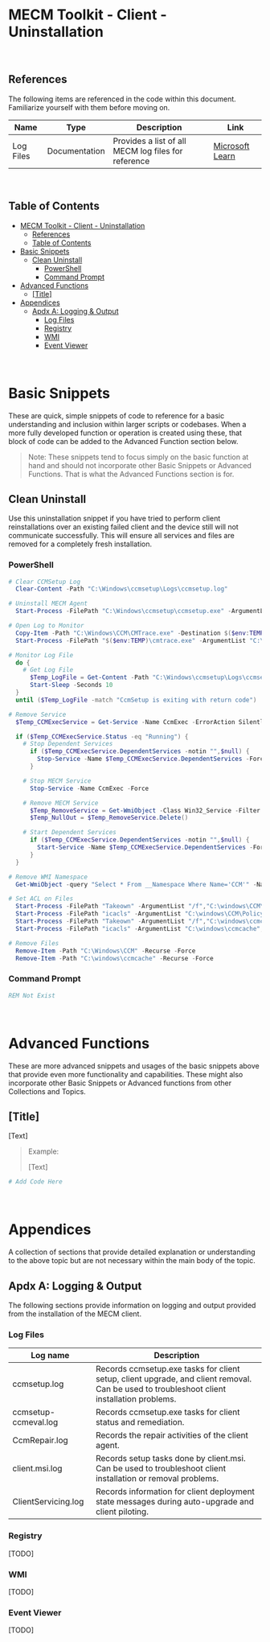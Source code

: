 # MECM Toolkit - Client - Uninstallation


<br>

## References

The following items are referenced in the code within this document. Familiarize yourself with them before moving on.

| Name                  | Type                        | Description                                                                                                       | Link |
|-----------------------|-----------------------------|-------------------------------------------------------------------------------------------------------------------|------|
| Log Files             | Documentation               | Provides a list of all MECM log files for reference                                                               | [Microsoft Learn](https://learn.microsoft.com/en-us/mem/configmgr/core/plan-design/hierarchy/log-files) |

<br>

## Table of Contents

- [MECM Toolkit - Client - Uninstallation](#mecm-toolkit---client---uninstallation)
  - [References](#references)
  - [Table of Contents](#table-of-contents)
- [Basic Snippets](#basic-snippets)
  - [Clean Uninstall](#clean-uninstall)
    - [PowerShell](#powershell)
    - [Command Prompt](#command-prompt)
- [Advanced Functions](#advanced-functions)
  - [\[Title\]](#title)
- [Appendices](#appendices)
  - [Apdx A: Logging \& Output](#apdx-a-logging--output)
    - [Log Files](#log-files)
    - [Registry](#registry)
    - [WMI](#wmi)
    - [Event Viewer](#event-viewer)

<br>

# Basic Snippets

These are quick, simple snippets of code to reference for a basic understanding and inclusion within larger scripts or codebases. When a more fully developed function or operation is created using these, that block of code can be added to the Advanced Function section below.

> Note: These snippets tend to focus simply on the basic function at hand and should not incorporate other Basic Snippets or Advanced Functions. That is what the Advanced Functions section is for.

## Clean Uninstall

Use this uninstallation snippet if you have tried to perform client reinstallations over an existing failed client and the device still will not communicate successfully. This will ensure all services and files are removed for a completely fresh installation.

### PowerShell

```powershell
# Clear CCMSetup Log
  Clear-Content -Path "C:\Windows\ccmsetup\Logs\ccmsetup.log"

# Uninstall MECM Agent
  Start-Process -FilePath "C:\Windows\ccmsetup\ccmsetup.exe" -ArgumentList "/uninstall"

# Open Log to Monitor
  Copy-Item -Path "C:\Windows\CCM\CMTrace.exe" -Destination $($env:TEMP)
  Start-Process -FilePath "$($env:TEMP)\cmtrace.exe" -ArgumentList "C:\Windows\ccmsetup\Logs\ccmsetup.log"

# Monitor Log File
  do {
    # Get Log File
      $Temp_LogFile = Get-Content -Path "C:\Windows\ccmsetup\Logs\ccmsetup.log"
      Start-Sleep -Seconds 10
  }
  until ($Temp_LogFile -match "CcmSetup is exiting with return code")

# Remove Service
  $Temp_CCMExecService = Get-Service -Name CcmExec -ErrorAction SilentlyContinue

  if ($Temp_CCMExecService.Status -eq "Running") {
    # Stop Dependent Services
      if ($Temp_CCMExecService.DependentServices -notin "",$null) {
        Stop-Service -Name $Temp_CCMExecService.DependentServices -Force -ErrorAction Stop
      }

    # Stop MECM Service
      Stop-Service -Name CcmExec -Force

    # Remove MECM Service
      $Temp_RemoveService = Get-WmiObject -Class Win32_Service -Filter "Name='CcmExec'"
      $Temp_NullOut = $Temp_RemoveService.Delete()

    # Start Dependent Services
      if ($Temp_CCMExecService.DependentServices -notin "",$null) {
        Start-Service -Name $Temp_CCMExecService.DependentServices -Force -ErrorAction Stop
      }
  }

# Remove WMI Namespace
  Get-WmiObject -query "Select * From __Namespace Where Name='CCM'" -Namespace "root" -ComputerName COMPUTERNAME.DOMAIN | Remove-WmiObject

# Set ACL on Files
  Start-Process -FilePath "Takeown" -ArgumentList "/f","C:\windows\CCM\PolicyBackup"
  Start-Process -FilePath "icacls" -ArgumentList "C:\windows\CCM\PolicyBackup","/grant","administrators:F"
  Start-Process -FilePath "Takeown" -ArgumentList "/f","C:\windows\ccmcache"
  Start-Process -FilePath "icacls" -ArgumentList "C:\windows\ccmcache","/grant","administrators:F"

# Remove Files
  Remove-Item -Path "C:\Windows\CCM" -Recurse -Force
  Remove-Item -Path "C:\windows\ccmcache" -Recurse -Force
```

### Command Prompt

```bat
REM Not Exist
```

<br>

# Advanced Functions

These are more advanced snippets and usages of the basic snippets above that provide even more functionality and capabilities. These might also incorporate other Basic Snippets or Advanced functions from other Collections and Topics.

## [Title]

[Text]

> Example:
>
> [Text]

```powershell
# Add Code Here
```

<br>

# Appendices

A collection of sections that provide detailed explanation or understanding to the above topic but are not necessary within the main body of the topic.

## Apdx A: Logging & Output

The following sections provide information on logging and output provided from the installation of the MECM client.

### Log Files

| Log name             | Description                                                                                                                                |
|----------------------|--------------------------------------------------------------------------------------------------------------------------------------------|
| ccmsetup.log         | Records ccmsetup.exe tasks for client setup, client upgrade, and client removal. Can be used to troubleshoot client installation problems. |
| ccmsetup-ccmeval.log | Records ccmsetup.exe tasks for client status and remediation.                                                                              |
| CcmRepair.log        | Records the repair activities of the client agent.                                                                                         |
| client.msi.log       | Records setup tasks done by client.msi. Can be used to troubleshoot client installation or removal problems.                               |
| ClientServicing.log  | Records information for client deployment state messages during auto-upgrade and client piloting.                                          |

### Registry

[TODO]

### WMI

[TODO]

### Event Viewer

[TODO]